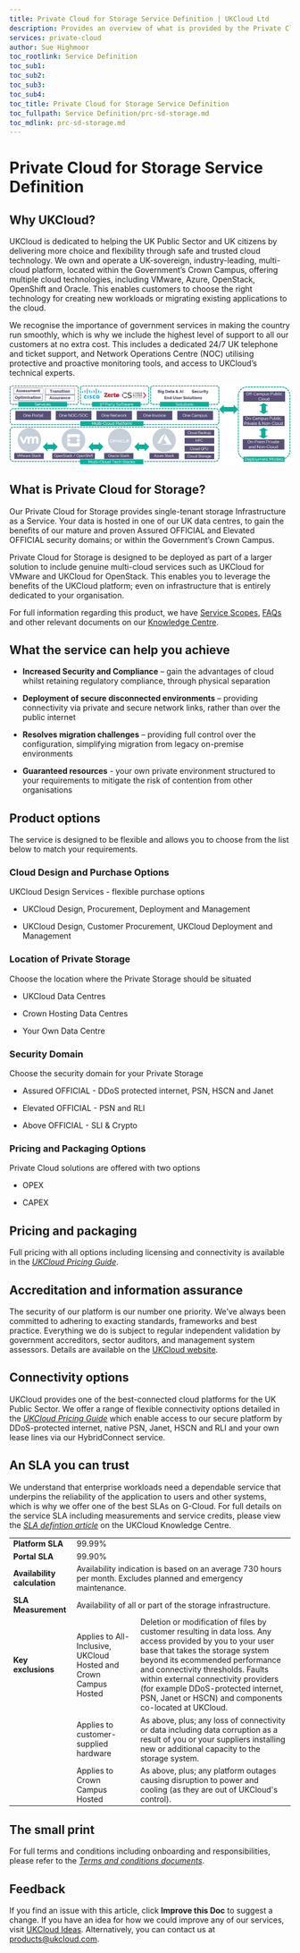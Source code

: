 ```yaml
---
title: Private Cloud for Storage Service Definition | UKCloud Ltd
description: Provides an overview of what is provided by the Private Cloud for Storage service
services: private-cloud
author: Sue Highmoor
toc_rootlink: Service Definition
toc_sub1: 
toc_sub2:
toc_sub3:
toc_sub4:
toc_title: Private Cloud for Storage Service Definition
toc_fullpath: Service Definition/prc-sd-storage.md
toc_mdlink: prc-sd-storage.md
---
```


# Private Cloud for Storage Service Definition

## Why UKCloud?

UKCloud is dedicated to helping the UK Public Sector and UK citizens by delivering more choice and flexibility through safe and trusted cloud technology. We own and operate a UK-sovereign, industry-leading, multi-cloud platform, located within the Government’s Crown Campus, offering multiple cloud technologies, including VMware, Azure, OpenStack, OpenShift and Oracle. This enables customers to choose the right technology for creating new workloads or migrating existing applications to the cloud.

We recognise the importance of government services in making the country run smoothly, which is why we include the highest level of support to all our customers at no extra cost. This includes a dedicated 24/7 UK telephone and ticket support, and Network Operations Centre (NOC) utilising protective and proactive monitoring tools, and access to UKCloud’s technical experts.

![UKCloud services](images/ukc-services.png)

## What is Private Cloud for Storage?

Our Private Cloud for Storage provides single-tenant storage Infrastructure as a Service. Your data is hosted in one of our UK data centres, to gain the benefits of our mature and proven Assured OFFICIAL and Elevated OFFICIAL security domains; or within the Government’s Crown Campus.

Private Cloud for Storage is designed to be deployed as part of a larger solution to include genuine multi-cloud services such as UKCloud for VMware and UKCloud for OpenStack. This enables you to leverage the benefits of the UKCloud platform; even on infrastructure that is entirely dedicated to your organisation.

For full information regarding this product, we have [Service Scopes](prc-sco-storage.md), [FAQs](prc-faq-storage.md) and other relevant documents on our [Knowledge Centre](https://docs.ukcloud.com).

## What the service can help you achieve

- **Increased Security and Compliance** – gain the advantages of cloud whilst retaining regulatory compliance, through physical separation

- **Deployment of secure disconnected environments** – providing connectivity via private and secure network links, rather than over the public internet

- **Resolves migration challenges** – providing full control over the configuration, simplifying migration from legacy on-premise environments

- **Guaranteed resources** - your own private environment structured to your requirements to mitigate the risk of contention from other organisations

## Product options

The service is designed to be flexible and allows you to choose from the list below to match your requirements.

### Cloud Design and Purchase Options

UKCloud Design Services - flexible purchase options

- UKCloud Design, Procurement, Deployment and Management

- UKCloud Design, Customer Procurement, UKCloud Deployment and Management

### Location of Private Storage

Choose the location where the Private Storage should be situated

- UKCloud Data Centres

- Crown Hosting Data Centres

- Your Own Data Centre

### Security Domain

Choose the security domain for your Private Storage

- Assured OFFICIAL - DDoS protected internet, PSN, HSCN and Janet

- Elevated OFFICIAL - PSN and RLI

- Above OFFICIAL - SLI & Crypto

### Pricing and Packaging Options

Private Cloud solutions are offered with two options

- OPEX

- CAPEX

## Pricing and packaging

Full pricing with all options including licensing and connectivity is available in the [*UKCloud Pricing Guide*](../other/other-ref-pricing-guide.md).

## Accreditation and information assurance

The security of our platform is our number one priority. We’ve always been committed to adhering to exacting standards, frameworks and best practice. Everything we do is subject to regular independent validation by government accreditors, sector auditors, and management system assessors. Details are available on the [UKCloud website](https://ukcloud.com/governance/).

## Connectivity options

UKCloud provides one of the best-connected cloud platforms for the UK Public Sector. We offer a range of flexible connectivity options detailed in the [*UKCloud Pricing Guide*](../other/other-ref-pricing-guide.md) which enable access to our secure platform by DDoS-protected internet, native PSN, Janet, HSCN and RLI and your own lease lines via our HybridConnect service.

## An SLA you can trust

We understand that enterprise workloads need a dependable service that underpins the reliability of the application to users and other systems, which is why we offer one of the best SLAs on G-Cloud. For full details on the service SLA including measurements and service credits, please view the [*SLA defintion article*](../other/other-ref-sla-definition.md) on the UKCloud Knowledge Centre.

<table>
  <tr>
    <td><b>Platform SLA</b></td>
    <td colspan="2">99.99%</td>
  </tr>
  <tr>
    <td><b>Portal SLA</b></td>
    <td colspan="2">99.90%</td>
  </tr>
  <tr>
    <td><b>Availability calculation</b></td>
    <td colspan="2">Availability indication is based on an average 730 hours per month. Excludes planned and emergency maintenance.</td>
  </tr>
  <tr>
    <td><b>SLA Measurement</b></td>
    <td colspan="2">Availability of all or part of the storage infrastructure.</td>
  </tr>
  <tr>
    <td><b>Key exclusions</b></td>
    <td>Applies to All-Inclusive, UKCloud Hosted and Crown Campus Hosted</td>
    <td>Deletion or modification of files by customer resulting in data loss. Any access provided by you to your user base that takes the storage system beyond its ecommended performance and connectivity thresholds. Faults within external connectivity providers (for example DDoS-protected internet, PSN, Janet or HSCN) and components co-located at UKCloud.</td>
  </tr>
  <tr>
    <td></td>
    <td>Applies to customer-supplied hardware</td>
    <td>As above, plus; any loss of connectivity or data including data corruption as a result of you or your suppliers installing new or additional capacity to the storage system.</td>
  </tr>
  <tr>
    <td></td>
    <td>Applies to Crown Campus Hosted</td>
    <td>As above, plus; any platform outages causing disruption to power and cooling (as they are out of UKCloud's control).</td>
  </tr>
</table>

## The small print

For full terms and conditions including onboarding and responsibilities, please refer to the [*Terms and conditions documents*](../other/other-ref-terms-and-conditions.md).

## Feedback

If you find an issue with this article, click **Improve this Doc** to suggest a change. If you have an idea for how we could improve any of our services, visit [UKCloud Ideas](https://ideas.ukcloud.com). Alternatively, you can contact us at <products@ukcloud.com>.
